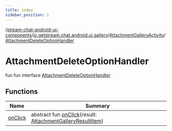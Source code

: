 ```yaml
---
title: index
sidebar_position: 1
---
```

/[stream-chat-android-ui-components](../../../index.md)/[io.getstream.chat.android.ui.gallery](../../index.md)/[AttachmentGalleryActivity](../index.md)/[AttachmentDeleteOptionHandler](index.md)  
  
  
  
# AttachmentDeleteOptionHandler  
fun fun interface [AttachmentDeleteOptionHandler](index.md)  
  
## Functions  
  
|  Name |  Summary | 
|---|---|
| <a name="io.getstream.chat.android.ui.gallery/AttachmentGalleryActivity.AttachmentDeleteOptionHandler/onClick/#io.getstream.chat.android.ui.gallery.AttachmentGalleryResultItem/PointingToDeclaration/"></a>[onClick](onClick.md)| <a name="io.getstream.chat.android.ui.gallery/AttachmentGalleryActivity.AttachmentDeleteOptionHandler/onClick/#io.getstream.chat.android.ui.gallery.AttachmentGalleryResultItem/PointingToDeclaration/"></a>abstract fun [onClick](onClick.md)(result: [AttachmentGalleryResultItem](../../AttachmentGalleryResultItem/index.md))|

